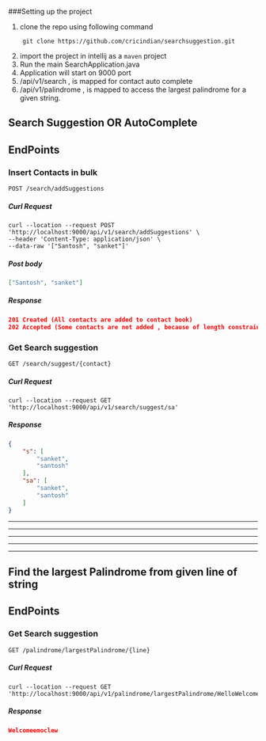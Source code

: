 ###Setting up the project

1. clone the repo using following command
```textmate
    git clone https://github.com/cricindian/searchsuggestion.git
```
2. import the project in intellij as a ``maven`` project
3. Run the main SearchApplication.java
4. Application will start on 9000 port
5. /api/v1/search , is mapped for contact auto complete  
6. /api/v1/palindrome , is mapped to access the largest palindrome for a given string.

## Search Suggestion OR AutoComplete

## EndPoints

### Insert Contacts in bulk
```textmate
POST /search/addSuggestions
```

##### Curl Request
```curl
curl --location --request POST 'http://localhost:9000/api/v1/search/addSuggestions' \
--header 'Content-Type: application/json' \
--data-raw '["Santosh", "sanket"]'
```

##### Post body
```json
["Santosh", "sanket"]
```

##### Response 
```json
201 Created (All contacts are added to contact book)
202 Accepted (Some contacts are not added , because of length constraint which is < 10)
```


### Get Search suggestion
```textmate
GET /search/suggest/{contact}
```

##### Curl Request
```textmate
curl --location --request GET 'http://localhost:9000/api/v1/search/suggest/sa'
```

##### Response 
```json
{
    "s": [
        "sanket",
        "santosh"
    ],
    "sa": [
        "sanket",
        "santosh"
    ]
}
```
------------------------------------------------------------------
------------------------------------------------------------------
------------------------------------------------------------------
------------------------------------------------------------------
------------------------------------------------------------------
## Find the largest Palindrome from given line of string

## EndPoints

### Get Search suggestion
```textmate
GET /palindrome/largestPalindrome/{line}
```

##### Curl Request
```textmate
curl --location --request GET 'http://localhost:9000/api/v1/palindrome/largestPalindrome/HelloWelcomeemoclewHelloolle'
```

##### Response 
```json
Welcomeemoclew
```

